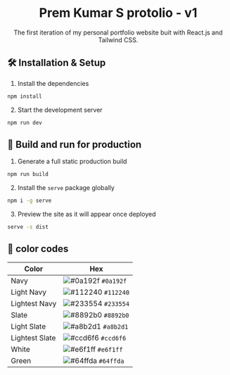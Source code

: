 <h1 align="center"> Prem Kumar S protolio - v1 </h1>
<p align="center">The first iteration of my personal portfolio website buit with React.js and Tailwind CSS.</p>

## 🛠️ Installation & Setup

1. Install the dependencies

```bash
npm install
```

2. Start the development server

```bash
npm run dev
```

## 🚀 Build and run for production

1. Generate a full static production build

```bash
npm run build
```

2. Install the `serve` package globally

```bash
npm i -g serve
```

3. Preview the site as it will appear once deployed

```bash
serve -s dist
```

## 🎨 color codes

| Color          | Hex                                                                |
| -------------- | ------------------------------------------------------------------ |
| Navy           | ![#0a192f](https://via.placeholder.com/10/0a192f?text=+) `#0a192f` |
| Light Navy     | ![#112240](https://via.placeholder.com/10/0a192f?text=+) `#112240` |
| Lightest Navy  | ![#233554](https://via.placeholder.com/10/303C55?text=+) `#233554` |
| Slate          | ![#8892b0](https://via.placeholder.com/10/8892b0?text=+) `#8892b0` |
| Light Slate    | ![#a8b2d1](https://via.placeholder.com/10/a8b2d1?text=+) `#a8b2d1` |
| Lightest Slate | ![#ccd6f6](https://via.placeholder.com/10/ccd6f6?text=+) `#ccd6f6` |
| White          | ![#e6f1ff](https://via.placeholder.com/10/e6f1ff?text=+) `#e6f1ff` |
| Green          | ![#64ffda](https://via.placeholder.com/10/64ffda?text=+) `#64ffda` |
